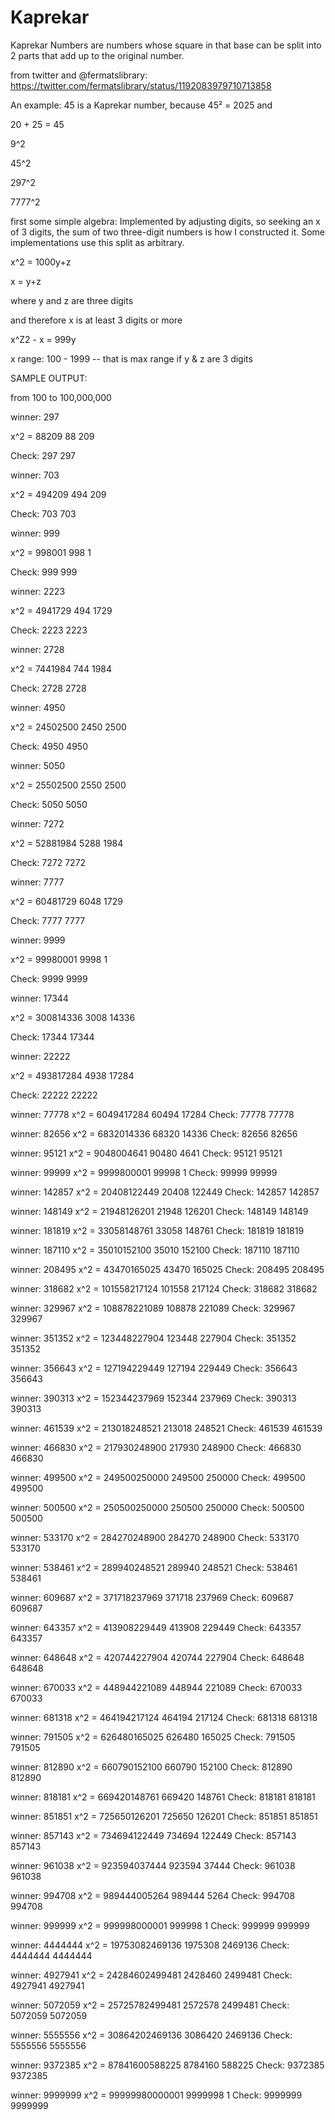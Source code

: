 # Kaprekar
Kaprekar Numbers are numbers whose square in that base can be split into 2 parts that add up to the original number.

from twitter and @fermatslibrary:
https://twitter.com/fermatslibrary/status/1192083979710713858

An example: 45 is a Kaprekar number, because 
45² = 2025 and 

20 + 25 = 45

9^2

45^2

297^2

7777^2

first some simple algebra:
Implemented by adjusting digits, so seeking an x of 3 digits, the sum of two three-digit numbers is how I constructed it.
Some implementations use this split as arbitrary.

x^2 = 1000y+z

x = y+z

where y and z are three digits

and therefore x is at least 3 digits or more

x^Z2 - x = 999y

x range: 100 - 1999 -- that is max range if y & z are 3 digits

SAMPLE OUTPUT:

from 100 to 100,000,000


winner:  297

x^2 =  88209 88 209

Check:  297 297

winner:  703

x^2 =  494209 494 209

Check:  703 703

winner:  999

x^2 =  998001 998 1

Check:  999 999

winner:  2223

x^2 =  4941729 494 1729

Check:  2223 2223

winner:  2728

x^2 =  7441984 744 1984

Check:  2728 2728

winner:  4950

x^2 =  24502500 2450 2500

Check:  4950 4950

winner:  5050

x^2 =  25502500 2550 2500

Check:  5050 5050

winner:  7272

x^2 =  52881984 5288 1984

Check:  7272 7272

winner:  7777

x^2 =  60481729 6048 1729

Check:  7777 7777

winner:  9999

x^2 =  99980001 9998 1

Check:  9999 9999

winner:  17344

x^2 =  300814336 3008 14336

Check:  17344 17344

winner:  22222

x^2 =  493817284 4938 17284

Check:  22222 22222

winner:  77778
x^2 =  6049417284 60494 17284
Check:  77778 77778

winner:  82656
x^2 =  6832014336 68320 14336
Check:  82656 82656

winner:  95121
x^2 =  9048004641 90480 4641
Check:  95121 95121

winner:  99999
x^2 =  9999800001 99998 1
Check:  99999 99999

winner:  142857
x^2 =  20408122449 20408 122449
Check:  142857 142857

winner:  148149
x^2 =  21948126201 21948 126201
Check:  148149 148149

winner:  181819
x^2 =  33058148761 33058 148761
Check:  181819 181819

winner:  187110
x^2 =  35010152100 35010 152100
Check:  187110 187110

winner:  208495
x^2 =  43470165025 43470 165025
Check:  208495 208495

winner:  318682
x^2 =  101558217124 101558 217124
Check:  318682 318682

winner:  329967
x^2 =  108878221089 108878 221089
Check:  329967 329967

winner:  351352
x^2 =  123448227904 123448 227904
Check:  351352 351352

winner:  356643
x^2 =  127194229449 127194 229449
Check:  356643 356643

winner:  390313
x^2 =  152344237969 152344 237969
Check:  390313 390313

winner:  461539
x^2 =  213018248521 213018 248521
Check:  461539 461539

winner:  466830
x^2 =  217930248900 217930 248900
Check:  466830 466830

winner:  499500
x^2 =  249500250000 249500 250000
Check:  499500 499500

winner:  500500
x^2 =  250500250000 250500 250000
Check:  500500 500500

winner:  533170
x^2 =  284270248900 284270 248900
Check:  533170 533170

winner:  538461
x^2 =  289940248521 289940 248521
Check:  538461 538461

winner:  609687
x^2 =  371718237969 371718 237969
Check:  609687 609687

winner:  643357
x^2 =  413908229449 413908 229449
Check:  643357 643357

winner:  648648
x^2 =  420744227904 420744 227904
Check:  648648 648648

winner:  670033
x^2 =  448944221089 448944 221089
Check:  670033 670033

winner:  681318
x^2 =  464194217124 464194 217124
Check:  681318 681318

winner:  791505
x^2 =  626480165025 626480 165025
Check:  791505 791505

winner:  812890
x^2 =  660790152100 660790 152100
Check:  812890 812890

winner:  818181
x^2 =  669420148761 669420 148761
Check:  818181 818181

winner:  851851
x^2 =  725650126201 725650 126201
Check:  851851 851851

winner:  857143
x^2 =  734694122449 734694 122449
Check:  857143 857143

winner:  961038
x^2 =  923594037444 923594 37444
Check:  961038 961038

winner:  994708
x^2 =  989444005264 989444 5264
Check:  994708 994708

winner:  999999
x^2 =  999998000001 999998 1
Check:  999999 999999

winner:  4444444
x^2 =  19753082469136 1975308 2469136
Check:  4444444 4444444

winner:  4927941
x^2 =  24284602499481 2428460 2499481
Check:  4927941 4927941

winner:  5072059
x^2 =  25725782499481 2572578 2499481
Check:  5072059 5072059

winner:  5555556
x^2 =  30864202469136 3086420 2469136
Check:  5555556 5555556

winner:  9372385
x^2 =  87841600588225 8784160 588225
Check:  9372385 9372385

winner:  9999999
x^2 =  99999980000001 9999998 1
Check:  9999999 9999999
